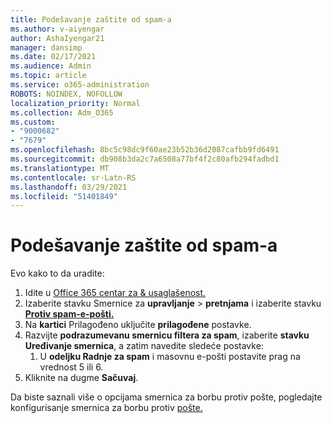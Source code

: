 ```yaml
---
title: Podešavanje zaštite od spam-a
ms.author: v-aiyengar
author: AshaIyengar21
manager: dansimp
ms.date: 02/17/2021
ms.audience: Admin
ms.topic: article
ms.service: o365-administration
ROBOTS: NOINDEX, NOFOLLOW
localization_priority: Normal
ms.collection: Adm_O365
ms.custom:
- "9000682"
- "7679"
ms.openlocfilehash: 8bc5c98dc9f60ae23b52b36d2087cafbb9fd6491
ms.sourcegitcommit: db908b3da2c7a6508a77bf4f2c80afb294fadbd1
ms.translationtype: MT
ms.contentlocale: sr-Latn-RS
ms.lasthandoff: 03/29/2021
ms.locfileid: "51401849"
---
```

# <a name="set-up-an-anti-spam-protection"></a>Podešavanje zaštite od spam-a

Evo kako to da uradite:

1. Idite u [Office 365 centar za & usaglašenost.](https://go.microsoft.com/fwlink/p/?linkid=2077143)
1. Izaberite stavku Smernice za **upravljanje**  >  **pretnjama** i izaberite stavku **[Protiv spam-e-pošti.](https://go.microsoft.com/fwlink/p/?linkid=2077143)**
1. Na **kartici** Prilagođeno uključite **prilagođene** postavke.
1. Razvijte **podrazumevanu smernicu filtera za spam**, izaberite **stavku Uređivanje smernica**, a zatim navedite sledeće postavke:
    1. U **odeljku Radnje za spam** i masovnu e-pošti postavite prag na vrednost 5 ili 6.
1. Kliknite na dugme **Sačuvaj**.

Da biste saznali više o opcijama smernica za borbu protiv pošte, pogledajte konfigurisanje smernica za borbu protiv [pošte.](https://go.microsoft.com/fwlink/?linkid=2092051)
